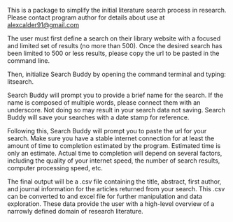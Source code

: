This is a package to simplify the initial literature search process in research. Please contact program author for details about use at alexcalder91@gmail.com

The user must first define a search on their library website with a focused and limited set of results (no more than 500). Once the desired search has been limited to 500 or less results, please copy the url to be pasted in the command line.

Then, initialize Search Buddy by opening the command terminal and typing: litsearch.

Search Buddy will prompt you to provide a brief name for the search. If the name is composed of multiple words, please connect them with an underscore. Not doing so may result in your search data not saving. Search Buddy will save your searches with a date stamp for reference.

Following this, Search Buddy will prompt you to paste the url for your search. Make sure you have a stable internet connection for at least the amount of time to completion estimated by the program. Estimated time is only an estimate. Actual time to completion will depend on several factors, including the quality of your internet speed, the number of search results, computer processing speed, etc.

The final output will be a .csv file containing the title, abstract, first author, and journal information for the articles returned from your search. This .csv can be converted to and excel file for further manipulation and data exploration. These data provide the user with a high-level overview of a narrowly defined domain of research literature. 